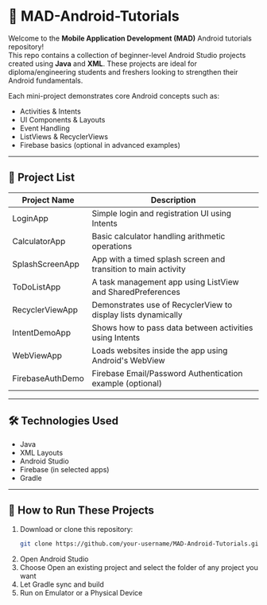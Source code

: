 # 📱 MAD-Android-Tutorials

Welcome to the **Mobile Application Development (MAD)** Android tutorials repository!  
This repo contains a collection of beginner-level Android Studio projects created using **Java** and **XML**. These projects are ideal for diploma/engineering students and freshers looking to strengthen their Android fundamentals.

Each mini-project demonstrates core Android concepts such as:
- Activities & Intents
- UI Components & Layouts
- Event Handling
- ListViews & RecyclerViews
- Firebase basics (optional in advanced examples)

---

## 📂 Project List

| Project Name         | Description                                                                 |
|----------------------|-----------------------------------------------------------------------------|
| LoginApp             | Simple login and registration UI using Intents                             |
| CalculatorApp        | Basic calculator handling arithmetic operations                            |
| SplashScreenApp      | App with a timed splash screen and transition to main activity              |
| ToDoListApp          | A task management app using ListView and SharedPreferences                  |
| RecyclerViewApp      | Demonstrates use of RecyclerView to display lists dynamically               |
| IntentDemoApp        | Shows how to pass data between activities using Intents                     |
| WebViewApp           | Loads websites inside the app using Android's WebView                       |
| FirebaseAuthDemo     | Firebase Email/Password Authentication example (optional)                   |

---

## 🛠 Technologies Used

- Java
- XML Layouts
- Android Studio
- Firebase (in selected apps)
- Gradle

---

## 🚀 How to Run These Projects

1. Download or clone this repository:
   ```bash
   git clone https://github.com/your-username/MAD-Android-Tutorials.git
2. Open Android Studio
3. Choose Open an existing project and select the folder of any project you want
4. Let Gradle sync and build
5. Run on Emulator or a Physical Device
